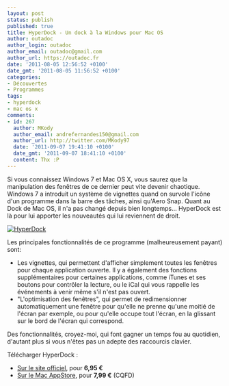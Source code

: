 ```yaml
---
layout: post
status: publish
published: true
title: HyperDock - Un dock à la Windows pour Mac OS
author: outadoc
author_login: outadoc
author_email: outadoc@gmail.com
author_url: https://outadoc.fr
date: '2011-08-05 12:56:52 +0100'
date_gmt: '2011-08-05 11:56:52 +0100'
categories:
- Découvertes
- Programmes
tags:
- hyperdock
- mac os x
comments:
- id: 267
  author: MKody
  author_email: andrefernandes150@gmail.com
  author_url: http://twitter.com/MKody97
  date: '2011-09-07 19:41:10 +0100'
  date_gmt: '2011-09-07 18:41:10 +0100'
  content: Thx :P
---
```

Si vous connaissez Windows 7 et Mac OS X, vous saurez que la manipulation des fenêtres de ce dernier peut vite devenir chaotique. Windows 7 a introduit un système de vignettes quand on survole l'icône d'un programme dans la barre des tâches, ainsi qu'Aero Snap. Quant au Dock de Mac OS, il n'a pas changé depuis bien longtemps... HyperDock est là pour lui apporter les nouveautés qui lui reviennent de droit.

[![](https://outadoc.fr/wp-content/uploads/2011/08/top1.png "HyperDock")][1]

Les principales fonctionnalités de ce programme (malheureusement payant) sont:

-   Les vignettes, qui permettent d'afficher simplement toutes les fenêtres pour chaque application ouverte. Il y a également des fonctions supplémentaires pour certaines applications, comme iTunes et ses boutons pour contrôler la lecture, ou le iCal qui vous rappelle les événements à venir même s'il n'est pas ouvert.
-   "L'optimisation des fenêtres", qui permet de redimensionner automatiquement une fenêtre pour qu'elle ne prenne qu'une moitié de l'écran par exemple, ou pour qu'elle occupe tout l'écran, en la glissant sur le bord de l'écran qui correspond.

Des fonctionnalités, croyez-moi, qui font gagner un temps fou au quotidien, d'autant plus si vous n'êtes pas un adepte des raccourcis clavier.

Télécharger HyperDock :

-   [Sur le site officiel][2], pour **6,95 €**
-   [Sur le Mac AppStore][3], pour **7,99 €** (CQFD)

[1]: http://hyperdock.bahoom.com
[2]: http://hyperdock.bahoom.com/
[3]: http://itunes.apple.com/fr/app/hyperdock/id449830122?mt=12
